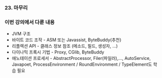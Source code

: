 ### 23. 마무리

### 이번 강의에서 다룬 내용
+ JVM 구조
+ 바이트 코드 조작 - ASM 또는 Javassist, ByteBuddy(추천)
+ 리플렉션 API - 클래스 정보 참조 (메소드, 필드, 생성자, ...)
+ 다이나믹 프록시 기법 - Proxy, CGlib, ByteBuddy
+ 애노테이션 프로세서 - AbstractProcessor, Filer(파일러),..., AutoService, Javapoet, ProcessEnvironment / RoundEnvironment / TypeElement도 학습 필요

